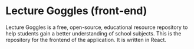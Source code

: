 # Lecture Goggles (front-end)

Lecture Goggles is a free, open-source, educational resource repository to help
students gain a better understanding of school subjects. This is the repository
for the frontend of the application. It is written in React.
